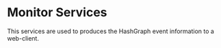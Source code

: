 # Monitor Services

This services are used to produces the HashGraph event information to a web-client.


